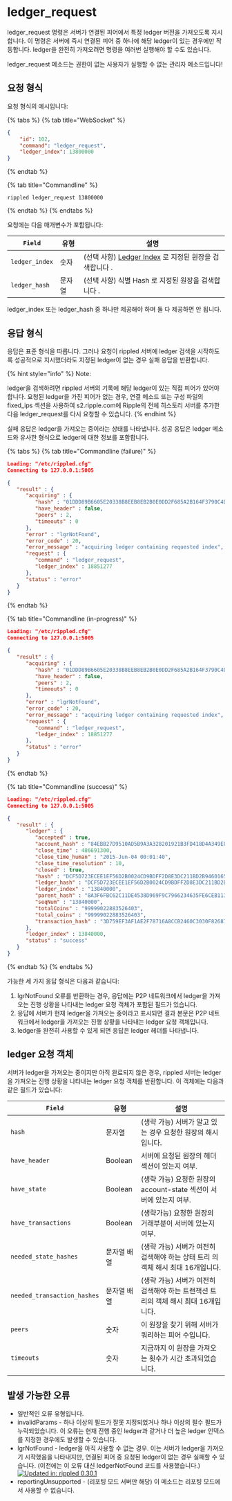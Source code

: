 # ledger\_request

ledger\_request 명령은 서버가 연결된 피어에서 특정 ledger 버전을 가져오도록 지시합니다. 이 명령은 서버에 즉시 연결된 피어 중 하나에 해당 ledger이 있는 경우에만 작동합니다. ledger을 완전히 가져오려면 명령을 여러번 실행해야 할 수도 있습니다.

ledger\_request 메소드는 권한이 없는 사용자가 실행할 수 없는 관리자 메소드입니다!

## 요청 형식

요청 형식의 예시입니다:

{% tabs %}
{% tab title="WebSocket" %}
```json
{
    "id": 102,
    "command": "ledger_request",
    "ledger_index": 13800000
}
```
{% endtab %}

{% tab title="Commandline" %}
```
rippled ledger_request 13800000
```
{% endtab %}
{% endtabs %}

요청에는 다음 매개변수가 포함됩니다:

| `Field`        | 유형  | 설명                                                                                            |
| -------------- | --- | --------------------------------------------------------------------------------------------- |
| `ledger_index` | 숫자  | (선택 사항) [Ledger Index](https://xrpl.org/basic-data-types.html#ledger-index) 로 지정된 원장을 검색합니다 . |
| `ledger_hash`  | 문자열 | (선택 사항) 식별 Hash 로 지정된 원장을 검색합니다 .                                                             |

ledger\_index 또는 ledger\_hash 중 하나만 제공해야 하며 둘 다 제공하면 안 됩니다.

## 응답 형식

응답은 표준 형식을 따릅니다. 그러나 요청이 rippled 서버에 ledger 검색을 시작하도록 성공적으로 지시했더라도 지정된 ledger이 없는 경우 실패 응답을 반환합니다.

{% hint style="info" %}
Note:

ledger을 검색하려면 rippled 서버의 기록에 해당 ledger이 있는 직접 피어가 있어야 합니다. 요청된 ledger을 가진 피어가 없는 경우, 연결 메소드 또는 구성 파일의 fixed\_ips 섹션을 사용하여 s2.ripple.com에 Ripple의 전체 히스토리 서버를 추가한 다음 ledger\_request를 다시 요청할 수 있습니다.
{% endhint %}

실패 응답은 ledger을 가져오는 중이라는 상태를 나타냅니다. 성공 응답은 ledger 메소드와 유사한 형식으로 ledger에 대한 정보를 포함합니다.

{% tabs %}
{% tab title="Commandline (failure)" %}
```json
Loading: "/etc/rippled.cfg"
Connecting to 127.0.0.1:5005

{
   "result" : {
      "acquiring" : {
         "hash" : "01DDD89B6605E20338B8EEB8EB2B0E0DD2F685A2B164F3790C4D634B5734CC26",
         "have_header" : false,
         "peers" : 2,
         "timeouts" : 0
      },
      "error" : "lgrNotFound",
      "error_code" : 20,
      "error_message" : "acquiring ledger containing requested index",
      "request" : {
         "command" : "ledger_request",
         "ledger_index" : 18851277
      },
      "status" : "error"
   }
}
```
{% endtab %}

{% tab title="Commandline (in-progress)" %}
```json
Loading: "/etc/rippled.cfg"
Connecting to 127.0.0.1:5005

{
   "result" : {
      "acquiring" : {
         "hash" : "01DDD89B6605E20338B8EEB8EB2B0E0DD2F685A2B164F3790C4D634B5734CC26",
         "have_header" : false,
         "peers" : 2,
         "timeouts" : 0
      },
      "error" : "lgrNotFound",
      "error_code" : 20,
      "error_message" : "acquiring ledger containing requested index",
      "request" : {
         "command" : "ledger_request",
         "ledger_index" : 18851277
      },
      "status" : "error"
   }
}
```
{% endtab %}

{% tab title="Commandline (success)" %}
```json
Loading: "/etc/rippled.cfg"
Connecting to 127.0.0.1:5005

{
   "result" : {
      "ledger" : {
         "accepted" : true,
         "account_hash" : "84EBB27D9510AD5B9A3A328201921B3FD418D4A349E85D3DC69E33C7B506407F",
         "close_time" : 486691300,
         "close_time_human" : "2015-Jun-04 00:01:40",
         "close_time_resolution" : 10,
         "closed" : true,
         "hash" : "DCF5D723ECEE1EF56D2B0024CD9BDFF2D8E3DC211BD2B9460165922564ACD863",
         "ledger_hash" : "DCF5D723ECEE1EF56D2B0024CD9BDFF2D8E3DC211BD2B9460165922564ACD863",
         "ledger_index" : "13840000",
         "parent_hash" : "8A3F6FBC62C11DE4538D969F9C7966234635FE6CEB1133DDC37220978F8100A9",
         "seqNum" : "13840000",
         "totalCoins" : "99999022883526403",
         "total_coins" : "99999022883526403",
         "transaction_hash" : "3D759EF3AF1AE2F78716A8CCB2460C3030F82687E54206E883703372B9E1770C"
      },
      "ledger_index" : 13840000,
      "status" : "success"
   }
}
```
{% endtab %}
{% endtabs %}

가능한 세 가지 응답 형식은 다음과 같습니다:

1. lgrNotFound 오류를 반환하는 경우, 응답에는 P2P 네트워크에서 ledger을 가져오는 진행 상황을 나타내는 ledger 요청 객체가 포함된 필드가 있습니다.
2. 응답에 서버가 현재 ledger을 가져오는 중이라고 표시되면 결과 본문은 P2P 네트워크에서 ledger을 가져오는 진행 상황을 나타내는 ledger 요청 객체입니다.
3. ledger을 완전히 사용할 수 있게 되면 응답은 ledger 헤더를 나타냅니다.

## ledger 요청 객체

서버가 ledger을 가져오는 중이지만 아직 완료되지 않은 경우, rippled 서버는 ledger을 가져오는 진행 상황을 나타내는 ledger 요청 객체를 반환합니다. 이 객체에는 다음과 같은 필드가 있습니다:

| `Field`                     | 유형      | 설명                                                |
| --------------------------- | ------- | ------------------------------------------------- |
| `hash`                      | 문자열     | (생략 가능) 서버가 알고 있는 경우 요청한 원장의 해시입니다.               |
| `have_header`               | Boolean | 서버에 요청된 원장의 헤더 섹션이 있는지 여부.                        |
| `have_state`                | Boolean | (생략 가능) 요청한 원장의 account-state 섹션이 서버에 있는지 여부.     |
| `have_transactions`         | Boolean | (생략가능) 요청한 원장의 거래부분이 서버에 있는지 여부.                  |
| `needed_state_hashes`       | 문자열 배열  | (생략 가능) 서버가 여전히 검색해야 하는 상태 트리 의 객체 해시 최대 16개입니다.  |
| `needed_transaction_hashes` | 문자열 배열  | (생략 가능) 서버가 여전히 검색해야 하는 트랜잭션 트리의 객체 해시 최대 16개입니다. |
| `peers`                     | 숫자      | 이 원장을 찾기 위해 서버가 쿼리하는 피어 수입니다.                     |
| `timeouts`                  | 숫자      | 지금까지 이 원장을 가져오는 횟수가 시간 초과되었습니다.                   |

## 발생 가능한 오류

* 일반적인 오류 유형입니다.
* invalidParams - 하나 이상의 필드가 잘못 지정되었거나 하나 이상의 필수 필드가 누락되었습니다. 이 오류는 현재 진행 중인 ledger과 같거나 더 높은 ledger 인덱스를 지정한 경우에도 발생할 수 있습니다.
* lgrNotFound - ledger을 아직 사용할 수 없는 경우. 이는 서버가 ledger을 가져오기 시작했음을 나타내지만, 연결된 피어 중 요청된 ledger이 없는 경우 실패할 수 있습니다. (이전에는 이 오류 대신 ledgerNotFound 코드를 사용했습니다.) [![Updated in: rippled 0.30.1](https://img.shields.io/badge/Updated%20in-rippled%200.30.1-blue.svg)](https://github.com/ripple/rippled/releases/tag/0.30.1)
* reportingUnsupported - (리포팅 모드 서버만 해당) 이 메소드는 리포팅 모드에서 사용할 수 없습니다.
